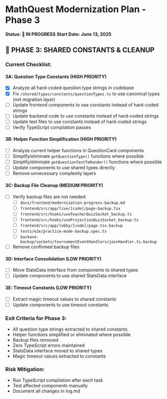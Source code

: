 # MathQuest Modernization Plan - Phase 3

**Status: 🚧 IN PROGRESS**
**Start Date: June 13, 2025**

## 🎯 PHASE 3: SHARED CONSTANTS & CLEANUP

### **Current Checklist:**

#### **3A: Question Type Constants (HIGH PRIORITY)**
- [x] Analyze all hard-coded question type strings in codebase
- [x] Fix `/shared/types/constants/questionTypes.ts` to use canonical types (not migration layer)
- [ ] Update frontend components to use constants instead of hard-coded strings
- [ ] Update backend code to use constants instead of hard-coded strings
- [ ] Update test files to use constants instead of hard-coded strings
- [ ] Verify TypeScript compilation passes

#### **3B: Helper Function Simplification (HIGH PRIORITY)**
- [ ] Analyze current helper functions in QuestionCard components
- [ ] Simplify/eliminate `getQuestionType()` functions where possible
- [ ] Simplify/eliminate `getQuestionTextToRender()` functions where possible
- [ ] Update components to use shared types directly
- [ ] Remove unnecessary complexity layers

#### **3C: Backup File Cleanup (MEDIUM PRIORITY)**
- [ ] Verify backup files are not needed:
  - [ ] `docs/frontend/modernization-progress-backup.md`
  - [ ] `frontend/src/app/live/[code]/page-backup.tsx`
  - [ ] `frontend/src/hooks/useTeacherQuizSocket_backup.ts`
  - [ ] `frontend/src/hooks/useProjectionQuizSocket_backup.ts`
  - [ ] `frontend/src/app/lobby/[code]/page.tsx.backup`
  - [ ] `tests/e2e/practice-mode-backup.spec.ts`
  - [ ] `backend-backup/sockets/tournamentEventHandlers/joinHandler.ts.backup`
- [ ] Remove confirmed backup files

#### **3D: Interface Consolidation (LOW PRIORITY)**
- [ ] Move StatsData interface from components to shared types
- [ ] Update components to use shared StatsData interface

#### **3E: Timeout Constants (LOW PRIORITY)**
- [ ] Extract magic timeout values to shared constants
- [ ] Update components to use timeout constants

### **Exit Criteria for Phase 3:**
- All question type strings extracted to shared constants
- Helper functions simplified or eliminated where possible
- Backup files removed
- Zero TypeScript errors maintained
- StatsData interface moved to shared types
- Magic timeout values extracted to constants

### **Risk Mitigation:**
- Run TypeScript compilation after each task
- Test affected components manually
- Document all changes in log.md
